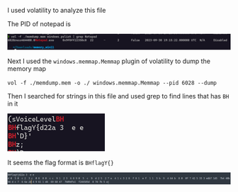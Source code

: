 I used volatility to analyze this file

The PID of notepad is

![](./sc/sc2.png)

Next I used the `windows.memmap.Memmap` plugin of volatility to dump the memory map

`vol -f ./memdump.mem -o ./ windows.memmap.Memmap --pid 6028 --dump`

Then I searched for strings in this file and used grep to find lines that has `BH` in it

![](./sc/sc3.png)

It seems the flag format is `BHflagY{}`

![](./sc/sc1.png)
